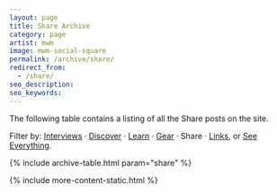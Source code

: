 ```yaml
---
layout: page
title: Share Archive
category: page
artist: mwm
image: mwm-social-square
permalink: /archive/share/
redirect_from:
  - /share/
seo_description:
seo_keywords:
---
```


The following table contains a listing of all the Share posts on the site.

Filter by: <a href="/archive/interviews">Interviews</a> &middot; <a href="/archive/discover">Discover</a> &middot; <a href="/archive/learn">Learn</a> &middot; <a href="/archive/gear">Gear</a> &middot; Share &middot; <a href="/archive/link">Links</a>, or <a href="/archive/">See Everything</a>.

{% include archive-table.html param="share" %}

{% include more-content-static.html %}
